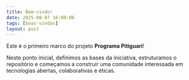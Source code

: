 ```yaml
---
title: Bem-vindo!
date: 2025-08-07 16:00:00
tags: [boas-vindas]
layout: post
---
```


Este é o primeiro marco do projeto **Programa Pitiguari**!

Neste ponto inicial, definimos as bases da iniciativa, estruturamos o repositório e começamos a construir uma comunidade interessada em tecnologias abertas, colaborativas e éticas.